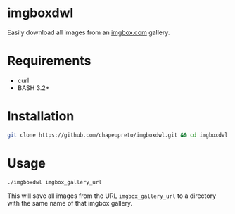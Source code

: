 # imgboxdwl

Easily download all images from an [imgbox.com](http://imgbox.com/) gallery.

# Requirements

- curl
- BASH 3.2+

# Installation

```bash
git clone https://github.com/chapeupreto/imgboxdwl.git && cd imgboxdwl && chmod +x imgboxdwl
```

# Usage

```bash
./imgboxdwl imgbox_gallery_url
```

This will save all images from the URL `imgbox_gallery_url` to a directory with the same
name of that imgbox gallery.
